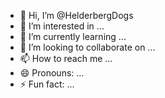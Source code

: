 - 👋 Hi, I’m @HelderbergDogs
- 👀 I’m interested in ...
- 🌱 I’m currently learning ...
- 💞️ I’m looking to collaborate on ...
- 📫 How to reach me ...
- 😄 Pronouns: ...
- ⚡ Fun fact: ...

<!---
HelderbergDogs/HelderbergDogs is a ✨ special ✨ repository because its `README.md` (this file) appears on your GitHub profile.
You can click the Preview link to take a look at your changes.
--->
